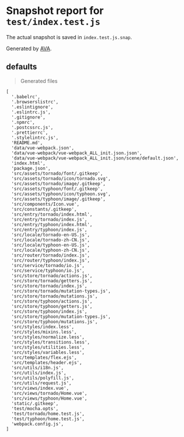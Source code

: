 # Snapshot report for `test/index.test.js`

The actual snapshot is saved in `index.test.js.snap`.

Generated by [AVA](https://ava.li).

## defaults

> Generated files

    [
      '.babelrc',
      '.browserslistrc',
      '.eslintignore',
      '.eslintrc.js',
      '.gitignore',
      '.npmrc',
      '.postcssrc.js',
      '.prettierrc',
      '.stylelintrc.js',
      'README.md',
      'data/vue-webpack.json',
      'data/vue-webpack/vue-webpack_ALL_init.json.json',
      'data/vue-webpack/vue-webpack_ALL_init.json/scene/default.json',
      'index.html',
      'package.json',
      'src/assets/tornado/font/.gitkeep',
      'src/assets/tornado/icon/tornado.svg',
      'src/assets/tornado/image/.gitkeep',
      'src/assets/typhoon/font/.gitkeep',
      'src/assets/typhoon/icon/typhoon.svg',
      'src/assets/typhoon/image/.gitkeep',
      'src/components/Icon.vue',
      'src/constants/.gitkeep',
      'src/entry/tornado/index.html',
      'src/entry/tornado/index.js',
      'src/entry/typhoon/index.html',
      'src/entry/typhoon/index.js',
      'src/locale/tornado-en-US.js',
      'src/locale/tornado-zh-CN.js',
      'src/locale/typhoon-en-US.js',
      'src/locale/typhoon-zh-CN.js',
      'src/router/tornado/index.js',
      'src/router/typhoon/index.js',
      'src/service/tornado/io.js',
      'src/service/typhoon/io.js',
      'src/store/tornado/actions.js',
      'src/store/tornado/getters.js',
      'src/store/tornado/index.js',
      'src/store/tornado/mutation-types.js',
      'src/store/tornado/mutations.js',
      'src/store/typhoon/actions.js',
      'src/store/typhoon/getters.js',
      'src/store/typhoon/index.js',
      'src/store/typhoon/mutation-types.js',
      'src/store/typhoon/mutations.js',
      'src/styles/index.less',
      'src/styles/mixins.less',
      'src/styles/normalize.less',
      'src/styles/transitions.less',
      'src/styles/utilities.less',
      'src/styles/variables.less',
      'src/templates/flex.ejs',
      'src/templates/header.ejs',
      'src/utils/i18n.js',
      'src/utils/index.js',
      'src/utils/polyfill.js',
      'src/utils/request.js',
      'src/views/index.vue',
      'src/views/tornado/Home.vue',
      'src/views/typhoon/Home.vue',
      'static/.gitkeep',
      'test/mocha.opts',
      'test/tornado/home.test.js',
      'test/typhoon/home.test.js',
      'webpack.config.js',
    ]
